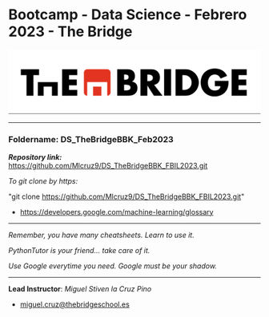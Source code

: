 # Bootcamp - Data Science - Febrero 2023 - The Bridge


![The Bridge](1-Ramp_Up/Presentaciones/img/TheBridge_logo.png)

----------

### **Foldername**: DS_TheBridgeBBK_Feb2023

***Repository link:*** https://github.com/Mlcruz9/DS_TheBridgeBBK_FBIL2023.git

*To git clone by https:*

"git clone https://github.com/Mlcruz9/DS_TheBridgeBBK_FBIL2023.git"

- https://developers.google.com/machine-learning/glossary


---------

*Remember, you have many cheatsheets. Learn to use it.*

*PythonTutor is your friend... take care of it.*

*Use Google everytime you need. Google must be your shadow.*

---------

**Lead Instructor**: *Miguel Stiven la Cruz Pino*

- miguel.cruz@thebridgeschool.es
